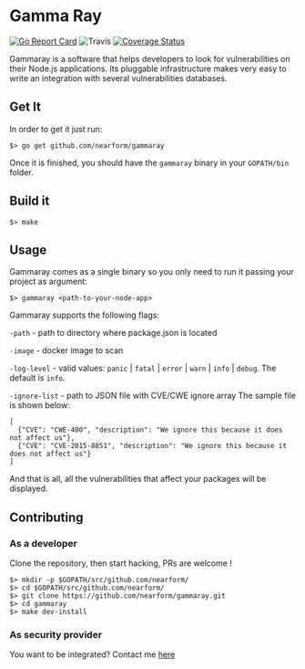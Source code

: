# Gamma Ray
[![Go Report Card](https://goreportcard.com/badge/github.com/nearform/gammaray)](https://goreportcard.com/report/github.com/nearform/gammaray)
![Travis](https://travis-ci.org/nearform/gammaray.svg?branch=master)
[![Coverage Status](https://coveralls.io/repos/github/nearform/gammaray/badge.svg?branch=master)](https://coveralls.io/github/nearform/gammaray?branch=master)

Gammaray is a software that helps developers to look for vulnerabilities on their Node.js
applications. Its pluggable infrastructure makes very easy to write an integration with
several vulnerabilities databases.

## Get It

In order to get it just run:

```console
$> go get github.com/nearform/gammaray
```
Once it is finished, you should have the `gammaray` binary in your `GOPATH/bin` folder.

## Build it

```console
$> make
```

## Usage

Gammaray comes as a single binary so you only need to run it passing your project as argument:

```console
$> gammaray <path-to-your-node-app>
```

Gammaray supports the following flags:

`-path` - path to directory where package.json is located

`-image` - docker image to scan

`-log-level` - valid values: `panic` | `fatal` | `error` | `warn` | `info` | `debug`. The default is `info`.

`-ignore-list` - path to JSON file with CVE/CWE ignore array
The sample file is shown below:
```
[
  {"CVE": "CWE-400", "description": "We ignore this because it does not affect us"},
  {"CVE": "CVE-2015-8851", "description": "We ignore this because it does not affect us"}
]
```

And that is all, all the vulnerabilities that affect your packages will be displayed.

## Contributing

### As a developer

Clone the repository, then start hacking, PRs are welcome !

```console
$> mkdir -p $GOPATH/src/github.com/nearform/
$> cd $GOPATH/src/github.com/nearform/
$> git clone https://github.com/nearform/gammaray.git
$> cd gammaray
$> make dev-install
```

### As security provider

You want to be integrated? Contact me [here](https://www.linkedin.com/in/david-gonzalez-microservices/)
